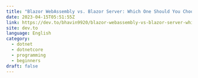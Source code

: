 ```yaml
---
title: "Blazor WebAssembly vs. Blazor Server: Which One Should You Choose?"
date: 2023-04-15T05:51:55Z
link: https://dev.to/bhavin9920/blazor-webassembly-vs-blazor-server-which-one-should-you-choose-350d?utm_medium=RSS&utm_source=news.12bit.vn
site: dev.to
language: English
category:
  - dotnet
  - dotnetcore
  - programming
  - beginners
draft: false
---
```

